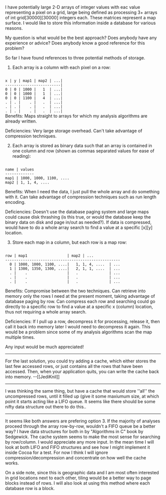 

I have potentially large 2-D arrays of integer values with eac value representing a pixel on a grid, large being defined as processing 3+ arrays of int grid[30000][30000] integers each. These matrices represent a map surface. I would like to store this information inside a database for various reasons. 

My question is what would be the best approach? Does anybody have any experience or advice? Does anybody know a good reference for this problem?

So far I have found references to three potential methods of storage.

1) Each array is a column with each pixel on a row:
<code>
x | y | map1 | map2 | ...|
-------------------------|
0 | 0 | 1000 |   1  | ...|
0 | 0 | 1000 |   1  | ...|
0 | 0 | 1100 |   4  | ...|
. | . |    . |   .  | ...|
. | . |    . |   .  | ...|
. | . |    . |   .  | ...|
</code>
Benefits: Maps straight to arrays for which my analysis algorithms are already written.

Deficiencies: Very large storage overhead. Can't take advantage of compression techniques.


2) Each array is stored as binary data such that an array is contained in one column and row (shown as commas separated values for ease of reading):
<code>
name | values
-------------
map1 | 1000, 1000, 1100, ....
map2 | 1, 1, 4, ....
</code>

Benefits: When I need the data, I just pull the whole array and do something with it. Can take advantage of compression techniques such as run length encoding.

Deficiencies: Doesn't use the database paging system and large maps could cause disk thrashing (is this true, or would the database keep the binary data on disk and page in/out as needed?). If data is compressed, would have to do a whole array search to find a value at a specific [x][y] location.


3) Store each map in a column, but each row is a map row:
<code>
row | map1                  | map2 | ...
----------------------------------------------------
  0 | 1000, 1000, 1100, ....|   1, 1, 4, ....  | ...
  1 | 1300, 1350, 1300, ....|   2, 1, 1, ....  | ...
  . |    .                  |   .              | ...
  . |    .                  |   .              | ...
  . |    .                  |   .              | ...
</code>

Benefits: Compromise between the two techniques. Can retrieve into memory only the rows I need at the present moment, taking advantage of database paging by row. Can compress each row and searching could go directly to a specific row to find a value at a specific x (column) location, thus not requiring a whole array search.

Deficiencies: If I pull up a row, decompress it for processing, release it, then call it back into memory later I would need to decompress it again. This would be a problem since some of my analysis algorithms scan the map multiple times. 


Any input would be much appreciated!

----
For the last solution, you could try adding a cache, which either stores the last few accessed rows, or just contains all the rows that have been accessed. Then, when your application quits, you can write the cache back into memory. --[[JediKnil]]

----
I was thinking the same thing, but have a cache that would store ''all'' the uncompressed rows, until it filled up (give it some maxiumum size, at which point it starts acting like a LIFO queue.  It seems like there should be some nifty data structure out there to do this.. 

----
It seems like both answers are prefering option 3. If the majority of analyses proceed through the array row-by-row, wouldn't a FIFO queue be a better way? I have data structures for both in by "Algorithms in C" book by Sedgewick. The cache system seems to make the most sense for searching by row/column. I would appreciate any more input. In the mean time I will look at both LIFO and FIFO structures and see how I might implement it inside Cocoa for a test. For now I think I will ignore compression/decompression and concentrate on how well the cache works. 

On a side note, since this is geographic data and I am most often interested in grid locations next to each other, tiling would be a better way to page blocks instead of rows. I will also look at using this method where each database row is a block.